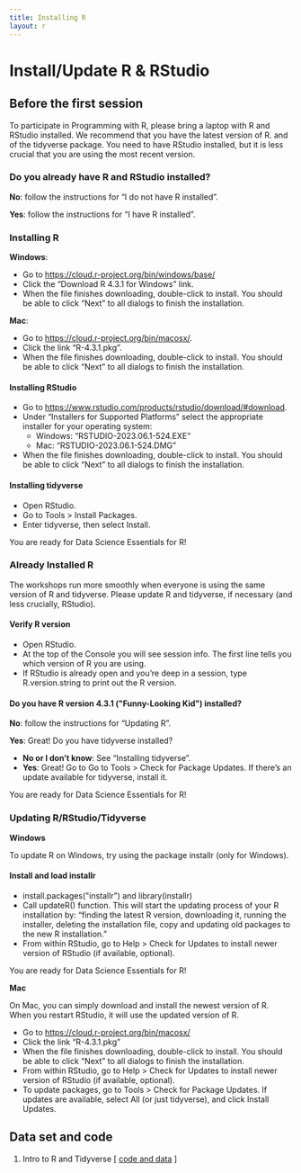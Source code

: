 ```yaml
---
title: Installing R
layout: r
---
```


# Install/Update R & RStudio

## Before the first session
To participate in Programming with R, 
please bring a laptop with R and RStudio installed. 
We recommend that you have the latest version of R.
and of the tidyverse package. 
You need to have RStudio installed, but it is less crucial that you are using the most recent version.

### Do you already have R and RStudio installed?

**No**: follow the instructions for “I do not have R installed”. 

**Yes**: follow the instructions for “I have R installed”.

### Installing R

**Windows**:
- Go to <https://cloud.r-project.org/bin/windows/base/>
- Click the “Download R 4.3.1 for Windows” link.
- When the file finishes downloading, double-click to install. You should be able to click “Next” to all dialogs to finish the installation.
  
**Mac**:
- Go to <https://cloud.r-project.org/bin/macosx/>.
- Click the link “R-4.3.1.pkg”.
- When the file finishes downloading, double-click to install. You should be able to click “Next” to all dialogs to finish the installation.
  
#### Installing RStudio
- Go to <https://www.rstudio.com/products/rstudio/download/#download>.
- Under “Installers for Supported Platforms” select the appropriate installer for your operating system:
  - Windows: “RSTUDIO-2023.06.1-524.EXE”
  - Mac: “RSTUDIO-2023.06.1-524.DMG”
- When the file finishes downloading, double-click to install. You should be able to click “Next” to all dialogs to finish the installation.

#### Installing tidyverse

- Open RStudio. 
- Go to Tools > Install Packages. 
- Enter tidyverse, then select Install.

You are ready for Data Science Essentials for R!

### Already Installed R
The workshops run more smoothly when everyone is using the same version of R and tidyverse. Please update R and tidyverse, if necessary (and less crucially, RStudio).

#### Verify R version
- Open RStudio. 
- At the top of the Console you will see session info. The first line tells you which version of R you are using. 
- If RStudio is already open and you’re deep in a session, type R.version.string to print out the R version.

#### Do you have R version 4.3.1 ("Funny-Looking Kid") installed?

**No**: follow the instructions for “Updating R”.

**Yes**: Great! Do you have tidyverse installed?

- **No or I don’t know**: See “Installing tidyverse”.
- **Yes**: Great! Go to Go to Tools > Check for Package Updates. If there’s an update available for tidyverse, install it.

You are ready for Data Science Essentials for R!

### Updating R/RStudio/Tidyverse
**Windows**

To update R on Windows, try using the package installr (only for Windows).

#### Install and load installr
- install.packages("installr") and library(installr)
- Call updateR() function. This will start the updating process of your R installation by: “finding the latest R version, downloading it, running the installer, deleting the installation file, copy and updating old packages to the new R installation.”
- From within RStudio, go to Help > Check for Updates to install newer version of RStudio (if available, optional).

You are ready for Data Science Essentials for R!

**Mac**

On Mac, you can simply download and install the newest version of R. When you restart RStudio, it will use the updated version of R.

- Go to https://cloud.r-project.org/bin/macosx/
- Click the link “R-4.3.1.pkg”
- When the file finishes downloading, double-click to install. You should be able to click “Next” to all dialogs to finish the installation.
- From within RStudio, go to Help > Check for Updates to install newer version of RStudio (if available, optional).
- To update packages, go to Tools > Check for Package Updates. If updates are available, select All (or just tidyverse), and click Install Updates.

## Data set and code

1. Intro to R and Tidyverse [ <a href="https://drive.google.com/drive/folders/1e-8Qs_AZBH-QcQqmmCloT9ghZesV55z6" target="_blank">code and data</a> ]



